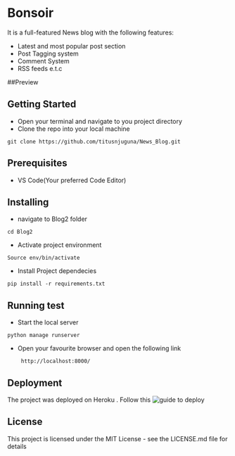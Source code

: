 # Bonsoir
It is a full-featured News blog with the following features:
- Latest and most popular post section
- Post Tagging system
- Comment System
- RSS feeds
e.t.c

##Preview


## Getting Started
- Open your terminal and navigate to you project directory 
- Clone the repo into your local machine 
```
git clone https://github.com/titusnjuguna/News_Blog.git
```

## Prerequisites

- VS Code(Your preferred Code Editor)


## Installing

- navigate to Blog2 folder
```
cd Blog2
```
- Activate project environment
```
Source env/bin/activate
```
- Install Project dependecies
```
pip install -r requirements.txt  
```

## Running test
- Start the local server 
```
python manage runserver
```
- Open your favourite browser and open the following link 
    
       http://localhost:8000/

## Deployment
The project was deployed on Heroku . Follow this ![guide](https://devcenter.heroku.com/articles/deploying-python) to deploy


## License

This project is licensed under the MIT License - see the LICENSE.md file for details



